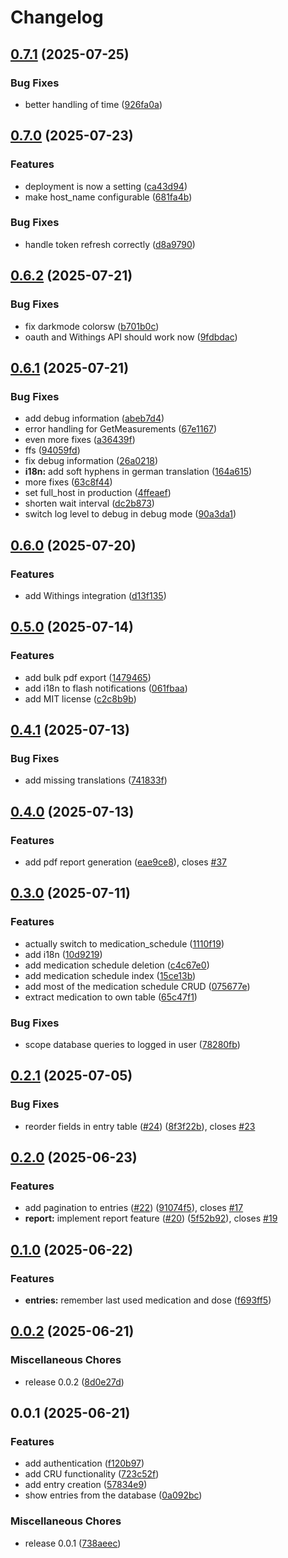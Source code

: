 # Changelog

## [0.7.1](https://github.com/rickenharp/adh_diary/compare/v0.7.0...v0.7.1) (2025-07-25)


### Bug Fixes

* better handling of time ([926fa0a](https://github.com/rickenharp/adh_diary/commit/926fa0ac2b7ecc87cfd65b504d2583d83b6f5a0f))

## [0.7.0](https://github.com/rickenharp/adh_diary/compare/v0.6.2...v0.7.0) (2025-07-23)


### Features

* deployment is now a setting ([ca43d94](https://github.com/rickenharp/adh_diary/commit/ca43d94931e8653c08953ba3905c31b6e5bb537b))
* make host_name configurable ([681fa4b](https://github.com/rickenharp/adh_diary/commit/681fa4b4073eb4d34b9e5331ff8d575a92346c74))


### Bug Fixes

* handle token refresh correctly ([d8a9790](https://github.com/rickenharp/adh_diary/commit/d8a9790fce71017c9dd0116efc9f0b1cc27eb8d2))

## [0.6.2](https://github.com/rickenharp/adh_diary/compare/v0.6.1...v0.6.2) (2025-07-21)


### Bug Fixes

* fix darkmode colorsw ([b701b0c](https://github.com/rickenharp/adh_diary/commit/b701b0c47b939d7c0043407f08916b989d0e0971))
* oauth and Withings API should work now ([9fdbdac](https://github.com/rickenharp/adh_diary/commit/9fdbdac436e1249d4e6e10518ddf2005f8e46ab0))

## [0.6.1](https://github.com/rickenharp/adh_diary/compare/v0.6.0...v0.6.1) (2025-07-21)


### Bug Fixes

* add debug information ([abeb7d4](https://github.com/rickenharp/adh_diary/commit/abeb7d4d0f9e18fae7ff5a2b9cdd98dde9f3ee07))
* error handling for GetMeasurements ([67e1167](https://github.com/rickenharp/adh_diary/commit/67e11677a8c477f9cae38bf377a579349a352071))
* even more fixes ([a36439f](https://github.com/rickenharp/adh_diary/commit/a36439f089c791cd4ca211588de6449103f37a26))
* ffs ([94059fd](https://github.com/rickenharp/adh_diary/commit/94059fd9561be303df60824d57f9a232bdf35421))
* fix debug information ([26a0218](https://github.com/rickenharp/adh_diary/commit/26a0218ce290fd91a038eaf23c8e044c76571d00))
* **i18n:** add soft hyphens in german translation ([164a615](https://github.com/rickenharp/adh_diary/commit/164a6156b4e6d1afd360f7eae3191e61d7adbbe4))
* more fixes ([63c8f44](https://github.com/rickenharp/adh_diary/commit/63c8f443bd7b96f34e8b0f28f6a226e46bf05aca))
* set full_host in production ([4ffeaef](https://github.com/rickenharp/adh_diary/commit/4ffeaefef55d76ad3c273360a4ec08757bb96302))
* shorten wait interval ([dc2b873](https://github.com/rickenharp/adh_diary/commit/dc2b8734eb46d5a8cc19a622d44d351a285c91d6))
* switch log level to debug in debug mode ([90a3da1](https://github.com/rickenharp/adh_diary/commit/90a3da129aceecee805ffc0bf3ff2bb458b81679))

## [0.6.0](https://github.com/rickenharp/adh_diary/compare/v0.5.0...v0.6.0) (2025-07-20)


### Features

* add Withings integration ([d13f135](https://github.com/rickenharp/adh_diary/commit/d13f1352f5bea520ee0157b6859c70cec76f3bc2))

## [0.5.0](https://github.com/rickenharp/adh_diary/compare/v0.4.1...v0.5.0) (2025-07-14)


### Features

* add bulk pdf export ([1479465](https://github.com/rickenharp/adh_diary/commit/14794656d636d475d3b412996c1c7b7b19a0ba75))
* add i18n to flash notifications ([061fbaa](https://github.com/rickenharp/adh_diary/commit/061fbaaa1eee42e909cddf838dda708a7ae5b135))
* add MIT license ([c2c8b9b](https://github.com/rickenharp/adh_diary/commit/c2c8b9b257d51d98e4efd81e2cc180dfb793ad89))

## [0.4.1](https://github.com/rickenharp/adh_diary/compare/v0.4.0...v0.4.1) (2025-07-13)


### Bug Fixes

* add missing translations ([741833f](https://github.com/rickenharp/adh_diary/commit/741833f87217b514ff919989925998a6751ecd7e))

## [0.4.0](https://github.com/rickenharp/adh_diary/compare/v0.3.0...v0.4.0) (2025-07-13)


### Features

* add pdf report generation ([eae9ce8](https://github.com/rickenharp/adh_diary/commit/eae9ce807973c9b3455aaa110868a054051f56c1)), closes [#37](https://github.com/rickenharp/adh_diary/issues/37)

## [0.3.0](https://github.com/rickenharp/adh_diary/compare/v0.2.1...v0.3.0) (2025-07-11)


### Features

* actually switch to medication_schedule ([1110f19](https://github.com/rickenharp/adh_diary/commit/1110f19288152c982957b3897ef8e839956c15c5))
* add i18n ([10d9219](https://github.com/rickenharp/adh_diary/commit/10d9219a41649642fb89d807d12c0ac8a789af1d))
* add medication schedule deletion ([c4c67e0](https://github.com/rickenharp/adh_diary/commit/c4c67e026aff9cf0a8e99ea45a431bf8509ef50e))
* add medication schedule index ([15ce13b](https://github.com/rickenharp/adh_diary/commit/15ce13b624deadc04b746e15812d072275e1ee9d))
* add most of the medication schedule CRUD ([075677e](https://github.com/rickenharp/adh_diary/commit/075677eef05e299a974a36cf086b44a1a3916882))
* extract medication to own table ([65c47f1](https://github.com/rickenharp/adh_diary/commit/65c47f184f18799bb68ad86c0650c8d78d7bde07))


### Bug Fixes

* scope database queries to logged in user ([78280fb](https://github.com/rickenharp/adh_diary/commit/78280fbe3f18ef7a05019027de0d5cebf143bc40))

## [0.2.1](https://github.com/rickenharp/adh_diary/compare/v0.2.0...v0.2.1) (2025-07-05)


### Bug Fixes

* reorder fields in entry table ([#24](https://github.com/rickenharp/adh_diary/issues/24)) ([8f3f22b](https://github.com/rickenharp/adh_diary/commit/8f3f22bc1a95c16c0df299fd1b72208b20ae1804)), closes [#23](https://github.com/rickenharp/adh_diary/issues/23)

## [0.2.0](https://github.com/rickenharp/adh_diary/compare/v0.1.0...v0.2.0) (2025-06-23)


### Features

* add pagination to entries ([#22](https://github.com/rickenharp/adh_diary/issues/22)) ([91074f5](https://github.com/rickenharp/adh_diary/commit/91074f502287d95f478d28b637128ef7f0efd3de)), closes [#17](https://github.com/rickenharp/adh_diary/issues/17)
* **report:** implement report feature ([#20](https://github.com/rickenharp/adh_diary/issues/20)) ([5f52b92](https://github.com/rickenharp/adh_diary/commit/5f52b924b83a329069996349706405130e40db14)), closes [#19](https://github.com/rickenharp/adh_diary/issues/19)

## [0.1.0](https://github.com/rickenharp/adh_diary/compare/v0.0.2...v0.1.0) (2025-06-22)


### Features

* **entries:** remember last used medication and dose ([f693ff5](https://github.com/rickenharp/adh_diary/commit/f693ff53dc3de299dfaa3ee9e81c8add1c2a9705))

## [0.0.2](https://github.com/rickenharp/adh_diary/compare/v0.0.1...v0.0.2) (2025-06-21)


### Miscellaneous Chores

* release 0.0.2 ([8d0e27d](https://github.com/rickenharp/adh_diary/commit/8d0e27da52846b3bf5a7abc0b12a4c79e066861b))

## 0.0.1 (2025-06-21)


### Features

* add authentication ([f120b97](https://github.com/rickenharp/adh_diary/commit/f120b975c9d22fbeb88824978bf298c95e854058))
* add CRU functionality ([723c52f](https://github.com/rickenharp/adh_diary/commit/723c52fd14a8bc6d938a5252ba0f38b0b35a1309))
* add entry creation ([57834e9](https://github.com/rickenharp/adh_diary/commit/57834e99a5c42a2c7aa19b37a973aa99aed00524))
* show entries from the database ([0a092bc](https://github.com/rickenharp/adh_diary/commit/0a092bc8368e9859f811c7463724a9069b6e5ca4))


### Miscellaneous Chores

* release 0.0.1 ([738aeec](https://github.com/rickenharp/adh_diary/commit/738aeec6c3f7274d47ed9ff91ab343c6df5e0bc1))
